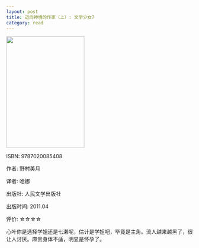 ```yaml
---
layout: post
title: 迈向神境的作家（上）: 文学少女7
category: read
---
```

<img class="cover" src="/images/2011/12/9787020085408-211x300.jpg" width="211" height="300" />

ISBN: 9787020085408

作者: 野村美月

译者: 哈娜

出版社: 人民文学出版社

出版时间: 2011.04

评价: ☆☆☆☆

心叶你是选择学姐还是七濑呢，估计是学姐吧，毕竟是主角。流人越来越黑了，很让人讨厌。麻贵身体不适，明显是怀孕了。
